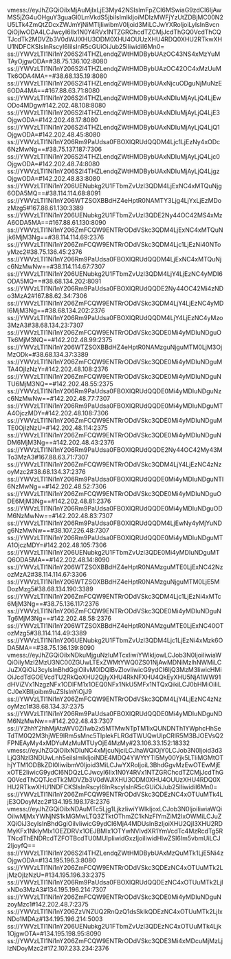 vmess://eyJhZGQiOiIxMjAuMjIxLjE3My42NSIsImFpZCI6MSwiaG9zdCI6IjAwMS5jZG4uOHguY3guaGl0LmVkdS5jbiIsImlkIjoiMDIzMWFjYzUtZDBjMC00N2U5LTk4ZmQtZDcxZWJmYjNiMTljIiwibmV0Ijoid3MiLCJwYXRoIjoiLyIsInBvcnQiOjIwODA4LCJwcyI6Ilx1N0Y4RVx1NTZGRChcdTZCMjJcdThGQ0VcdThCQTJcdTk2MDVZb3V0dWJlXHU3ODM0XHU4OUUzXHU4RDQ0XHU2RTkwXHU1NDFCKSIsInRscyI6IiIsInR5cGUiOiJub25lIiwidiI6Mn0=
ss://YWVzLTI1Ni1nY206S2l4THZLendqZWtHMDBybUAzOC43NS4xMzYuMTAyOjgwODA=#38.75.136.102:8080
ss://YWVzLTI1Ni1nY206S2l4THZLendqZWtHMDBybUAzOC42OC4xMzUuMTk6ODA4MA==#38.68.135.19:8080
ss://YWVzLTI1Ni1nY206S2l4THZLendqZWtHMDBybUAxNjcuODguNjMuNzE6ODA4MA==#167.88.63.71:8080
ss://YWVzLTI1Ni1nY206S2l4THZLendqZWtHMDBybUAxNDIuMjAyLjQ4LjEwODo4MDgw#142.202.48.108:8080
ss://YWVzLTI1Ni1nY206S2l4THZLendqZWtHMDBybUAxNDIuMjAyLjQ4LjE3OjgwODA=#142.202.48.17:8080
ss://YWVzLTI1Ni1nY206S2l4THZLendqZWtHMDBybUAxNDIuMjAyLjQ4LjQ1OjgwODA=#142.202.48.45:8080
ss://YWVzLTI1Ni1nY206Rm9PaUdsa0FBOXlQRUdQQDM4Ljc1LjEzNy4xODc6NzMwNg==#38.75.137.187:7306
ss://YWVzLTI1Ni1nY206S2l4THZLendqZWtHMDBybUAxNDIuMjAyLjQ4Ljc0OjgwODA=#142.202.48.74:8080
ss://YWVzLTI1Ni1nY206S2l4THZLendqZWtHMDBybUAxNDIuMjAyLjQ4LjgzOjgwODA=#142.202.48.83:8080
ss://YWVzLTI1Ni1nY206UENubkg2U1FTbmZvUzI3QDM4LjExNC4xMTQuNjg6ODA5MQ==#38.114.114.68:8091
ss://YWVzLTI1Ni1nY206WTZSOXBBdHZ4eHptR0NAMTY3Ljg4LjYxLjEzMDozMzg5#167.88.61.130:3389
ss://YWVzLTI1Ni1nY206UENubkg2U1FTbmZvUzI3QDE2Ny44OC42MS4xMzA6ODA5MA==#167.88.61.130:8090
ss://YWVzLTI1Ni1nY206ZmFCQW9ENTRrODdVSkc3QDM4LjExNC4xMTQuNjk6MjM3Ng==#38.114.114.69:2376
ss://YWVzLTI1Ni1nY206ZmFCQW9ENTRrODdVSkc3QDM4Ljc1LjEzNi40NToyMzc2#38.75.136.45:2376
ss://YWVzLTI1Ni1nY206Rm9PaUdsa0FBOXlQRUdQQDM4LjExNC4xMTQuNjc6NzMwNw==#38.114.114.67:7307
ss://YWVzLTI1Ni1nY206UENubkg2U1FTbmZvUzI3QDM4LjY4LjEzNC4yMDI6ODA5MQ==#38.68.134.202:8091
ss://YWVzLTI1Ni1nY206Rm9PaUdsa0FBOXlQRUdQQDE2Ny44OC42Mi4zNDo3MzA2#167.88.62.34:7306
ss://YWVzLTI1Ni1nY206ZmFCQW9ENTRrODdVSkc3QDM4LjY4LjEzNC4yMDI6MjM3Ng==#38.68.134.202:2376
ss://YWVzLTI1Ni1nY206Rm9PaUdsa0FBOXlQRUdQQDM4LjY4LjEzNC4yMzo3MzA3#38.68.134.23:7307
ss://YWVzLTI1Ni1nY206ZmFCQW9ENTRrODdVSkc3QDE0Mi4yMDIuNDguOTk6MjM3NQ==#142.202.48.99:2375
ss://YWVzLTI1Ni1nY206WTZSOXBBdHZ4eHptR0NAMzguNjguMTM0LjM3OjMzODk=#38.68.134.37:3389
ss://YWVzLTI1Ni1nY206ZmFCQW9ENTRrODdVSkc3QDE0Mi4yMDIuNDguMTA4OjIzNzY=#142.202.48.108:2376
ss://YWVzLTI1Ni1nY206ZmFCQW9ENTRrODdVSkc3QDE0Mi4yMDIuNDguNTU6MjM3NQ==#142.202.48.55:2375
ss://YWVzLTI1Ni1nY206Rm9PaUdsa0FBOXlQRUdQQDE0Mi4yMDIuNDguNzc6NzMwNw==#142.202.48.77:7307
ss://YWVzLTI1Ni1nY206Rm9PaUdsa0FBOXlQRUdQQDE0Mi4yMDIuNDguMTA4OjczMDY=#142.202.48.108:7306
ss://YWVzLTI1Ni1nY206ZmFCQW9ENTRrODdVSkc3QDE0Mi4yMDIuNDguMTE0OjIzNzU=#142.202.48.114:2375
ss://YWVzLTI1Ni1nY206ZmFCQW9ENTRrODdVSkc3QDE0Mi4yMDIuNDguNDM6MjM3Ng==#142.202.48.43:2376
ss://YWVzLTI1Ni1nY206Rm9PaUdsa0FBOXlQRUdQQDE2Ny44OC42My43MTo3MzA3#167.88.63.71:7307
ss://YWVzLTI1Ni1nY206ZmFCQW9ENTRrODdVSkc3QDM4LjY4LjEzNC4zNzoyMzc2#38.68.134.37:2376
ss://YWVzLTI1Ni1nY206Rm9PaUdsa0FBOXlQRUdQQDE0Mi4yMDIuNDguNTI6NzMwNg==#142.202.48.52:7306
ss://YWVzLTI1Ni1nY206ZmFCQW9ENTRrODdVSkc3QDE0Mi4yMDIuNDguODE6MjM3Ng==#142.202.48.81:2376
ss://YWVzLTI1Ni1nY206Rm9PaUdsa0FBOXlQRUdQQDE0Mi4yMDIuNDguODM6NzMwNw==#142.202.48.83:7307
ss://YWVzLTI1Ni1nY206Rm9PaUdsa0FBOXlQRUdQQDM4LjEwNy4yMjYuNDg6NzMwNw==#38.107.226.48:7307
ss://YWVzLTI1Ni1nY206Rm9PaUdsa0FBOXlQRUdQQDE0Mi4yMDIuNDguMTA1OjczMDY=#142.202.48.105:7306
ss://YWVzLTI1Ni1nY206UENubkg2U1FTbmZvUzI3QDE0Mi4yMDIuNDguMTQ6ODA5MA==#142.202.48.14:8090
ss://YWVzLTI1Ni1nY206WTZSOXBBdHZ4eHptR0NAMzguMTE0LjExNC42NzozMzA2#38.114.114.67:3306
ss://YWVzLTI1Ni1nY206WTZSOXBBdHZ4eHptR0NAMzguNjguMTM0LjE5MDozMzg5#38.68.134.190:3389
ss://YWVzLTI1Ni1nY206ZmFCQW9ENTRrODdVSkc3QDM4Ljc1LjEzNi4xMTc6MjM3Ng==#38.75.136.117:2376
ss://YWVzLTI1Ni1nY206ZmFCQW9ENTRrODdVSkc3QDE0Mi4yMDIuNDguNTg6MjM3Ng==#142.202.48.58:2376
ss://YWVzLTI1Ni1nY206WTZSOXBBdHZ4eHptR0NAMzguMTE0LjExNC40OTozMzg5#38.114.114.49:3389
ss://YWVzLTI1Ni1nY206UENubkg2U1FTbmZvUzI3QDM4Ljc1LjEzNi4xMzk6ODA5MA==#38.75.136.139:8090
vmess://eyJhZGQiOiIxNDkuMjguNzIuMTcxIiwiYWlkIjowLCJob3N0IjoiIiwiaWQiOiIyMzI2MzU3NC00ZGUwLTExZWMtYWQ0ZS01NjAwMDNiMzlhNWMiLCJuZXQiOiJ3cyIsInBhdGgiOiIvM0lDQlBvZlovIiwicG9ydCI6IjQ3MzM3IiwicHMiOiJcdTdGOEVcdTU2RkQoXHU2QjIyXHU4RkNFXHU4QkEyXHU5NjA1WW91dHViZVx1NzgzNFx1ODlFM1x1OEQ0NFx1NkU5MFx1NTQxQikiLCJ0bHMiOiIiLCJ0eXBlIjoibm9uZSIsInYiOjJ9
ss://YWVzLTI1Ni1nY206ZmFCQW9ENTRrODdVSkc3QDM4LjY4LjEzNC4zNzoyMzc1#38.68.134.37:2375
ss://YWVzLTI1Ni1nY206Rm9PaUdsa0FBOXlQRUdQQDE0Mi4yMDIuNDguNDM6NzMwNw==#142.202.48.43:7307
ss://Y2hhY2hhMjAtaWV0Zi1wb2x5MTMwNTpTM1lxQUNDNTh1YWphcHhSeTdTM0Q2M3hjWE9lRm5sMnc5TlplekFLRGdTWUQwUlpCRlR5M3BJOEVsQ2FPNEAyMy4xMDYuMzMuMTUyOjE4MzMy#23.106.33.152:18332
vmess://eyJhZGQiOiIxNDIuNC4xMjcuNjciLCJhaWQiOjY0LCJob3N0Ijoid3d3LjQ3NzI3NDUwLnh5eiIsImlkIjoiNDE4MDQ4YWYtYTI5My00Yjk5LTliMGMtOThjYTM1ODBkZDI0IiwibmV0Ijoid3MiLCJwYXRoIjoiL3BhdGgvMzEwOTEwMjExOTE2IiwicG9ydCI6NDQzLCJwcyI6Ilx1N0Y4RVx1NTZGRChcdTZCMjJcdThGQ0VcdThCQTJcdTk2MDVZb3V0dWJlXHU3ODM0XHU4OUUzXHU4RDQ0XHU2RTkwXHU1NDFCKSIsInRscyI6InRscyIsInR5cGUiOiJub25lIiwidiI6Mn0=
ss://YWVzLTI1Ni1nY206ZmFCQW9ENTRrODdVSkc3QDEzNC4xOTUuMTk4LjE3ODoyMzc2#134.195.198.178:2376
vmess://eyJhZGQiOiIxNDAuMTc5Ljg1LjkzIiwiYWlkIjoxLCJob3N0IjoiIiwiaWQiOiIwMjMxYWNjNS1kMGMwLTQ3ZTktOThmZC1kNzFlYmZiM2IxOWMiLCJuZXQiOiJ3cyIsInBhdGgiOiIvIiwicG9ydCI6MjA4MDUsInBzIjoiXHU2QjI3XHU2RDMyKFx1NkIyMlx1OEZDRVx1OEJBMlx1OTYwNVlvdXR1YmVcdTc4MzRcdTg5RTNcdThENDRcdTZFOTBcdTU0MUIpIiwidGxzIjoiIiwidHlwZSI6Im5vbmUiLCJ2IjoyfQ==
ss://YWVzLTI1Ni1nY206S2l4THZLendqZWtHMDBybUAxMzQuMTk1LjE5Ni4zOjgwODA=#134.195.196.3:8080
ss://YWVzLTI1Ni1nY206ZmFCQW9ENTRrODdVSkc3QDEzNC4xOTUuMTk2LjMzOjIzNzU=#134.195.196.33:2375
ss://YWVzLTI1Ni1nY206Rm9PaUdsa0FBOXlQRUdQQDEzNC4xOTUuMTk2LjIxNDo3MzA3#134.195.196.214:7307
ss://YWVzLTI1Ni1nY206ZmFCQW9ENTRrODdVSkc3QDE0Mi4yMDIuNDguNzoyMzc1#142.202.48.7:2375
ss://YWVzLTI1Ni1nY206ZzVNZUQ2RnQzQ1dsSklkQDEzNC4xOTUuMTk2LjIxNDo1MDAz#134.195.196.214:5003
ss://YWVzLTI1Ni1nY206UENubkg2U1FTbmZvUzI3QDEzNC4xOTUuMTk4Ljk1OjgwOTA=#134.195.198.95:8090
ss://YWVzLTI1Ni1nY206ZmFCQW9ENTRrODdVSkc3QDE3Mi4xMDcuMjMzLjIzNDoyMzc2#172.107.233.234:2376
